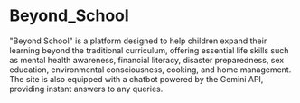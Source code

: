 # Beyond_School
"Beyond School" is a platform designed to help children expand their learning beyond the traditional curriculum, offering essential life skills such as mental health awareness, financial literacy, disaster preparedness, sex education, environmental consciousness, cooking, and home management. The site is also equipped with a chatbot powered by the Gemini API, providing instant answers to any queries.
